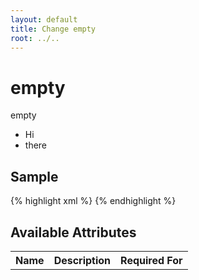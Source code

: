 ```yaml
---
layout: default
title: Change empty
root: ../..
---
```


# empty #

empty

* Hi
* there

## Sample ##

{% highlight xml %}
<empty></empty>
{% endhighlight %}

## Available Attributes ##

<table>
<tr><th>Name</th><th>Description</th><th>Required For</th></tr>
</table>
